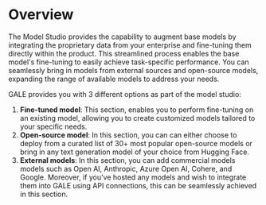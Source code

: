 # Overview

The Model Studio provides the capability to augment base models by integrating the proprietary data from your enterprise and fine-tuning them directly within the product. This streamlined process enables the base model's fine-tuning to easily achieve task-specific performance. You can seamlessly bring in models from external sources and open-source models, expanding the range of available models to address your needs.

GALE provides you with 3 different options as part of the model studio:

1. **Fine-tuned model**: This section, enables you to perform fine-tuning on an existing model, allowing you to create customized models tailored to your specific needs.
2. **Open-source model**: In this section, you can can either choose to deploy from a curated list of 30+ most popular open-source models or bring in any text generation model of your choice from Hugging Face.
3. **External models**: In this section, you can add commercial models models such as Open AI, Anthropic, Azure Open AI, Cohere, and Google. Moreover, if you've hosted any models and wish to integrate them into GALE using API connections, this can be seamlessly achieved in this section.
